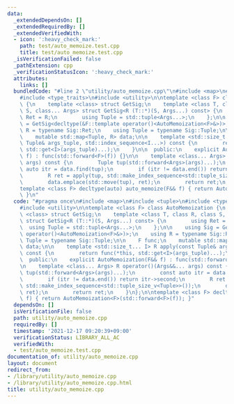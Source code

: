 ```yaml
---
data:
  _extendedDependsOn: []
  _extendedRequiredBy: []
  _extendedVerifiedWith:
  - icon: ':heavy_check_mark:'
    path: test/auto_memoize.test.cpp
    title: test/auto_memoize.test.cpp
  _isVerificationFailed: false
  _pathExtension: cpp
  _verificationStatusIcon: ':heavy_check_mark:'
  attributes:
    links: []
  bundledCode: "#line 2 \"utility/auto_memoize.cpp\"\n#include <map>\n#include <tuple>\n\
    #include <type_traits>\n#include <utility>\n\ntemplate <class F> class AutoMemoization\
    \ {\n    template <class> struct GetSig;\n    template <class T, class R, class\
    \ S, class... Args> struct GetSig<R (T::*)(S, Args...) const> {\n        using\
    \ Ret = R;\n        using Tuple = std::tuple<Args...>;\n    };\n\n    using Sig\
    \ = GetSig<decltype(&F::template operator()<AutoMemoization<F>&>)>;\n    using\
    \ R = typename Sig::Ret;\n    using Tuple = typename Sig::Tuple;\n\n    F func;\n\
    \    mutable std::map<Tuple, R> data;\n\n    template <std::size_t... I> R apply(const\
    \ Tuple& args_tuple, std::index_sequence<I...>) const {\n        return func(*this,\
    \ std::get<I>(args_tuple)...);\n    }\n\n  public:\n    explicit AutoMemoization(F&&\
    \ f) : func(std::forward<F>(f)) {}\n\n    template <class... Args> R operator()(Args&&...\
    \ args) const {\n        Tuple tup(std::forward<Args>(args)...);\n        const\
    \ auto itr = data.find(tup);\n        if (itr != data.end()) return itr->second;\n\
    \        R ret = apply(tup, std::make_index_sequence<std::tuple_size_v<Tuple>>());\n\
    \        data.emplace(std::move(tup), ret);\n        return ret;\n    }\n};\n\n\
    template <class F> decltype(auto) auto_memoize(F&& f) { return AutoMemoization<F>(std::forward<F>(f));\
    \ }\n"
  code: "#pragma once\n#include <map>\n#include <tuple>\n#include <type_traits>\n\
    #include <utility>\n\ntemplate <class F> class AutoMemoization {\n    template\
    \ <class> struct GetSig;\n    template <class T, class R, class S, class... Args>\
    \ struct GetSig<R (T::*)(S, Args...) const> {\n        using Ret = R;\n      \
    \  using Tuple = std::tuple<Args...>;\n    };\n\n    using Sig = GetSig<decltype(&F::template\
    \ operator()<AutoMemoization<F>&>)>;\n    using R = typename Sig::Ret;\n    using\
    \ Tuple = typename Sig::Tuple;\n\n    F func;\n    mutable std::map<Tuple, R>\
    \ data;\n\n    template <std::size_t... I> R apply(const Tuple& args_tuple, std::index_sequence<I...>)\
    \ const {\n        return func(*this, std::get<I>(args_tuple)...);\n    }\n\n\
    \  public:\n    explicit AutoMemoization(F&& f) : func(std::forward<F>(f)) {}\n\
    \n    template <class... Args> R operator()(Args&&... args) const {\n        Tuple\
    \ tup(std::forward<Args>(args)...);\n        const auto itr = data.find(tup);\n\
    \        if (itr != data.end()) return itr->second;\n        R ret = apply(tup,\
    \ std::make_index_sequence<std::tuple_size_v<Tuple>>());\n        data.emplace(std::move(tup),\
    \ ret);\n        return ret;\n    }\n};\n\ntemplate <class F> decltype(auto) auto_memoize(F&&\
    \ f) { return AutoMemoization<F>(std::forward<F>(f)); }"
  dependsOn: []
  isVerificationFile: false
  path: utility/auto_memoize.cpp
  requiredBy: []
  timestamp: '2021-12-17 09:20:39+09:00'
  verificationStatus: LIBRARY_ALL_AC
  verifiedWith:
  - test/auto_memoize.test.cpp
documentation_of: utility/auto_memoize.cpp
layout: document
redirect_from:
- /library/utility/auto_memoize.cpp
- /library/utility/auto_memoize.cpp.html
title: utility/auto_memoize.cpp
---
```


